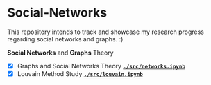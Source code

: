 # Social-Networks
This repository intends to track and showcase my research progress regarding social networks and graphs. :)

**Social Networks** and **Graphs** Theory

- [x] Graphs and Social Networks Theory [**`./src/networks.ipynb`**](https://github.com/tgvp/Social-Networks/blob/main/src/networks.ipynb)
- [x] Louvain Method Study [**`./src/louvain.ipynb`**](https://github.com/tgvp/Social-Networks/blob/main/src/louvain.ipynb)

